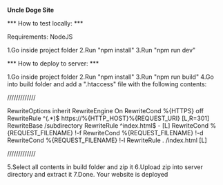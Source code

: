 **Uncle Doge Site**

*** How to test locally: ***

Requirements:
NodeJS

1.Go inside project folder
2.Run "npm install"
3.Run "npm run dev"


*** How to deploy to server: ***

1.Go inside project folder
2.Run "npm install"
3.Run "npm run build"
4.Go into build folder and add a ".htaccess" file with the following contents:

/////////////

RewriteOptions inherit
<IfModule mod_rewrite.c>
RewriteEngine On
RewriteCond %{HTTPS} off 
RewriteRule ^(.*)$ https://%{HTTP_HOST}%{REQUEST_URI} [L,R=301]
RewriteBase /subdirectory
RewriteRule ^index\.html$ - [L]
RewriteCond %{REQUEST_FILENAME} !-f
RewriteCond %{REQUEST_FILENAME} !-d
RewriteCond %{REQUEST_FILENAME} !-l
RewriteRule . /index.html [L]
</IfModule>

/////////////

5.Select all contents in build folder and zip it
6.Upload zip into server directory and extract it
7.Done. Your website is deployed


